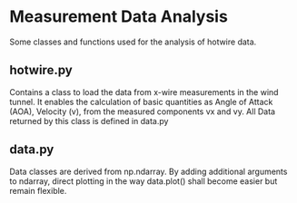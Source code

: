 # Measurement Data Analysis

Some classes and functions used for the analysis of hotwire data.

## hotwire.py
Contains a class to load the data from x-wire measurements in the wind tunnel. It enables the calculation of basic quantities as Angle of Attack (AOA), Velocity (v), from the measured components vx and vy. All Data returned by this class is defined in data.py 

## data.py
Data classes are derived from np.ndarray. By adding additional arguments to ndarray, direct plotting in the way data.plot() shall become easier but remain flexible. 
